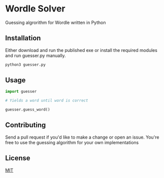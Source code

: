 # Wordle Solver

Guessing algrorithm for Wordle written in Python

## Installation

Either download and run the published exe or install the required modules and run guesser.py manually.

```bash
python3 guesser.py
```

## Usage

```python
import guesser

# Yields a word until word is correct

guesser.guess_word()
```

## Contributing
Send a pull request if you'd like to make a change or open an issue. You're free to use the guessing algorithm for your own implementations

## License
[MIT](https://github.com/anshunderscore/wordle_solver/blob/main/LICENSE)